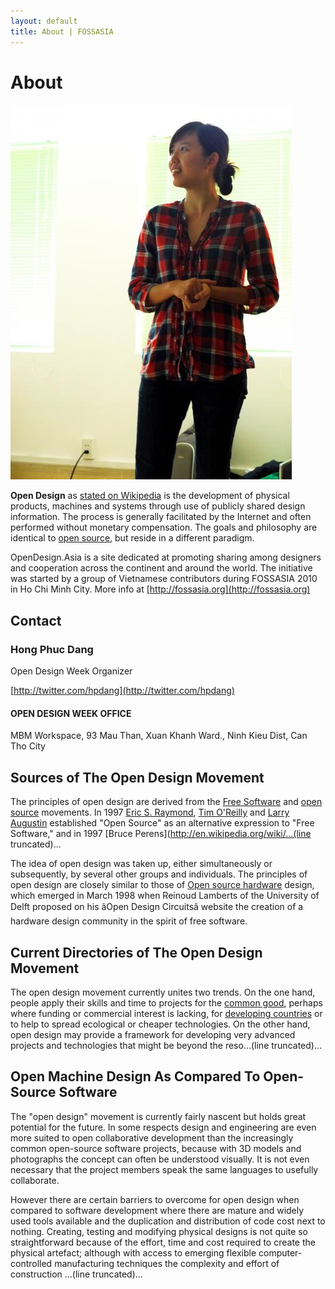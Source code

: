 ```yaml
---
layout: default
title: About | FOSSASIA
---
```


# About

![Hong Phuc Dang](images/hong_profile.jpg "Hong Phuc Dang")

**Open Design** as [stated on Wikipedia](http://en.wikipedia.org/wiki/Open_design) is the development of physical products, machines and systems through use of publicly shared design information. The process is generally facilitated by the Internet and often performed without monetary compensation. The goals and philosophy are identical to [open source](http://en.wikipedia.org/wiki/Open_source), but reside in a different paradigm.

OpenDesign.Asia is a site dedicated at promoting sharing among designers and cooperation across the continent and around the world. The initiative was started by a group of Vietnamese contributors during FOSSASIA 2010 in Ho Chi Minh City. More info at [http://fossasia.org](http://fossasia.org)

## Contact

### Hong Phuc Dang
Open Design Week Organizer

[http://twitter.com/hpdang](http://twitter.com/hpdang)

#### OPEN DESIGN WEEK OFFICE

MBM Workspace, 93 Mau Than, Xuan Khanh Ward., Ninh Kieu Dist, Can Tho City

## Sources of The Open Design Movement

The principles of open design are derived from the [Free Software](http://en.wikipedia.org/wiki/Free_Software) and [open source](http://en.wikipedia.org/wiki/Open_Source) movements. In 1997 [Eric S. Raymond](http://en.wikipedia.org/wiki/Eric_S._Raymond), [Tim O'Reilly](http://en.wikipedia.org/wiki/Tim_O%27Reilly) and [Larry Augustin](http://en.wikipedia.org/wiki/Larry_Augustin) established "Open Source" as an alternative expression to "Free Software," and in 1997 [Bruce Perens](http://en.wikipedia.org/wiki/...(line truncated)...

The idea of open design was taken up, either simultaneously or subsequently, by several other groups and individuals. The principles of open design are closely similar to those of [Open source hardware](http://en.wikipedia.org/wiki/Open_source_hardware) design, which emerged in March 1998 when Reinoud Lamberts of the University of Delft proposed on his âOpen Design Circuitsâ website the creation of a hardware design community in the spirit of free software.

## Current Directories of The Open Design Movement

The open design movement currently unites two trends. On the one hand, people apply their skills and time to projects for the [common good](http://en.wikipedia.org/wiki/Common_good), perhaps where funding or commercial interest is lacking, for [developing countries](http://en.wikipedia.org/wiki/Developing_country) or to help to spread ecological or cheaper technologies. On the other hand, open design may provide a framework for developing very advanced projects and technologies that might be beyond the reso...(line truncated)...

## Open Machine Design As Compared To Open-Source Software

The "open design" movement is currently fairly nascent but holds great potential for the future. In some respects design and engineering are even more suited to open collaborative development than the increasingly common open-source software projects, because with 3D models and photographs the concept can often be understood visually. It is not even necessary that the project members speak the same languages to usefully collaborate.

However there are certain barriers to overcome for open design when compared to software development where there are mature and widely used tools available and the duplication and distribution of code cost next to nothing. Creating, testing and modifying physical designs is not quite so straightforward because of the effort, time and cost required to create the physical artefact; although with access to emerging flexible computer-controlled manufacturing techniques the complexity and effort of construction ...(line truncated)...
